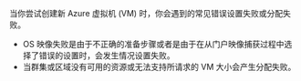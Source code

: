 当你尝试创建新 Azure 虚拟机 (VM) 时，你会遇到的常见错误设置失败或分配失败。

* OS 映像失败是由于不正确的准备步骤或者是由于在从门户映像捕获过程中选择了错误的设置时，会发生情况设置失败。
* 当群集或区域没有可用的资源或无法支持所请求的 VM 大小会产生分配失败。


